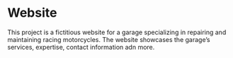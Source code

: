 # Website
This project is a fictitious website for a garage specializing in repairing and maintaining racing motorcycles. The website showcases the garage’s services, expertise, contact information adn more.
